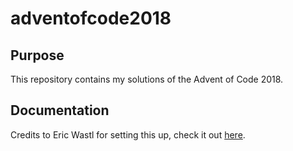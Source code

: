 # adventofcode2018

## Purpose
This repository contains my solutions of the Advent of Code 2018.

## Documentation
Credits to Eric Wastl for setting this up, check it out [here](https://adventofcode.com/2018).